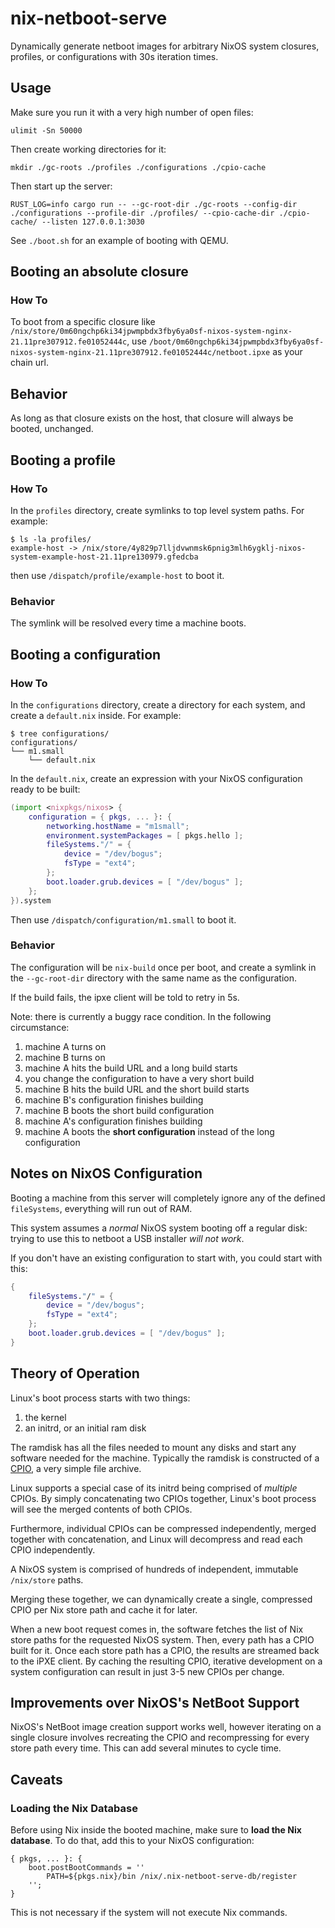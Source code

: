 # nix-netboot-serve

Dynamically generate netboot images for arbitrary NixOS system closures,
profiles, or configurations with 30s iteration times.

## Usage

Make sure you run it with a very high number of open files:

```
ulimit -Sn 50000
```

Then create working directories for it:

```
mkdir ./gc-roots ./profiles ./configurations ./cpio-cache
```

Then start up the server:

```
RUST_LOG=info cargo run -- --gc-root-dir ./gc-roots --config-dir ./configurations --profile-dir ./profiles/ --cpio-cache-dir ./cpio-cache/ --listen 127.0.0.1:3030
```

See `./boot.sh` for an example of booting with QEMU.

## Booting an absolute closure

### How To

To boot from a specific closure like
`/nix/store/0m60ngchp6ki34jpwmpbdx3fby6ya0sf-nixos-system-nginx-21.11pre307912.fe01052444c`,
use `/boot/0m60ngchp6ki34jpwmpbdx3fby6ya0sf-nixos-system-nginx-21.11pre307912.fe01052444c/netboot.ipxe`
as your chain url.

## Behavior

As long as that closure exists on the host, that closure will always
be booted, unchanged.

## Booting a profile

### How To

In the `profiles` directory, create symlinks to top level system paths.
For example:

```console
$ ls -la profiles/
example-host -> /nix/store/4y829p7lljdvwnmsk6pnig3mlh6ygklj-nixos-system-example-host-21.11pre130979.gfedcba
```

then use `/dispatch/profile/example-host` to boot it.

### Behavior

The symlink will be resolved every time a machine boots.

## Booting a configuration

### How To
In the `configurations` directory, create a directory for each system,
and create a `default.nix` inside. For example:

```console
$ tree configurations/
configurations/
└── m1.small
    └── default.nix
```

In the `default.nix`, create an expression with your NixOS configuration
ready to be built:

```nix
(import <nixpkgs/nixos> {
    configuration = { pkgs, ... }: {
        networking.hostName = "m1small";
        environment.systemPackages = [ pkgs.hello ];
        fileSystems."/" = {
            device = "/dev/bogus";
            fsType = "ext4";
        };
        boot.loader.grub.devices = [ "/dev/bogus" ];
    };
}).system
```

Then use `/dispatch/configuration/m1.small` to boot it.

### Behavior

The configuration will be `nix-build` once per boot, and create a symlink
in the `--gc-root-dir` directory with the same name as the configuration.

If the build fails, the ipxe client will be told to retry in 5s.

Note: there is currently a buggy race condition. In the following circumstance:

1. machine A turns on
1. machine B turns on
1. machine A hits the build URL and a long build starts
1. you change the configuration to have a very short build
1. machine B hits the build URL and the short build starts
1. machine B's configuration finishes building
1. machine B boots the short build configuration
1. machine A's configuration finishes building
1. machine A boots the **short configuration** instead of the long configuration

## Notes on NixOS Configuration

Booting a machine from this server will completely ignore any of the
defined `fileSystems`, everything will run out of RAM.

This system assumes a _normal_ NixOS system booting off a regular disk:
trying to use this to netboot a USB installer _will not work_.

If you don't have an existing configuration to start with, you could
start with this:

```nix
{
    fileSystems."/" = {
        device = "/dev/bogus";
        fsType = "ext4";
    };
    boot.loader.grub.devices = [ "/dev/bogus" ];
}
```

## Theory of Operation

Linux's boot process starts with two things:

1. the kernel
1. an initrd, or an initial ram disk

The ramdisk has all the files needed to mount any disks and start any
software needed for the machine. Typically the ramdisk is constructed
of a [CPIO](https://en.wikipedia.org/wiki/Cpio), a very simple file
archive.

Linux supports a special case of its initrd being comprised of
_multiple_ CPIOs. By simply concatenating two CPIOs together,
Linux's boot process will see the merged contents of both CPIOs.

Furthermore, individual CPIOs can be compressed independently,
merged together with concatenation, and Linux will decompress
and read each CPIO independently.

A NixOS system is comprised of hundreds of independent, immutable
`/nix/store` paths.

Merging these together, we can dynamically create a single, compressed
CPIO per Nix store path and cache it for later.

When a new boot request comes in, the software fetches the list of
Nix store paths for the requested NixOS system. Then, every path
has a CPIO built for it. Once each store path has a CPIO, the results
are streamed back to the iPXE client. By caching the resulting CPIO,
iterative development on a system configuration can result in just
3-5 new CPIOs per change.

## Improvements over NixOS's NetBoot Support

NixOS's NetBoot image creation support works well, however iterating
on a single closure involves recreating the CPIO and recompressing for
every store path every time. This can add several minutes to cycle
time.

## Caveats

### Loading the Nix Database

Before using Nix inside the booted machine, make sure to **load the Nix
database**. To do that, add this to your NixOS configuration:

```
{ pkgs, ... }: {
    boot.postBootCommands = ''
        PATH=${pkgs.nix}/bin /nix/.nix-netboot-serve-db/register
    '';
}
```

This is not necessary if the system will not execute Nix commands.